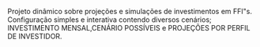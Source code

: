 Projeto dinâmico sobre projeções e simulações de investimentos em FFI"s.
Configuração simples e interativa contendo diversos cenários; INVESTIMENTO MENSAL,CENÁRIO POSSÍVEIS e PROJEÇÕES POR PERFIL DE INVESTIDOR.
